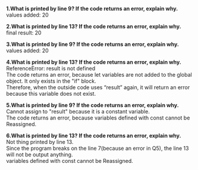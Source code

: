 
**1.What is printed by line 9? If the code returns an error, explain why.**  
values added: 20  

**2.What is printed by line 13? If the code returns an error, explain why.**  
final result: 20  

**3.What is printed by line 9? If the code returns an error, explain why.**  
values added: 20  

**4.What is printed by line 13? If the code returns an error, explain why.**  
ReferenceError: result is not defined  
The code returns an error, because let variables are not added to the global object. It only exists in the "if" block.  
Therefore, when the outside code uses “result” again, it will return an error because this variable does not exist.  

**5.What is printed by line 9? If the code returns an error, explain why.**  
Cannot assign to "result" because it is a constant variable.  
The code returns an error, because variables defined with const cannot be Reassigned.  

**6.What is printed by line 13? If the code returns an error, explain why.**  
Not thing printed by line 13.  
Since the program breaks on the line 7(because an error in Q5), the line 13 will not be output anything.  
variables defined with const cannot be Reassigned.  
